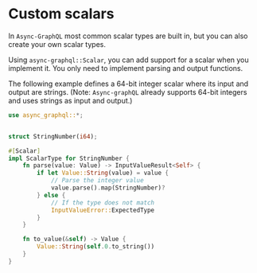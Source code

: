 # Custom scalars

In `Async-GraphQL` most common scalar types are built in, but you can also create your own scalar types.

Using `async-graphql::Scalar`, you can add support for a scalar when you implement it. You only need to implement parsing and output functions.

The following example defines a 64-bit integer scalar where its input and output are strings. (Note: `Async-graphQL` already supports 64-bit integers and uses strings as input and output.)

```rust
use async_graphql::*;


struct StringNumber(i64);

#[Scalar]
impl ScalarType for StringNumber {
    fn parse(value: Value) -> InputValueResult<Self> {
        if let Value::String(value) = value {
            // Parse the integer value
            value.parse().map(StringNumber)?
        } else {
            // If the type does not match
            InputValueError::ExpectedType
        }
    }

    fn to_value(&self) -> Value {
        Value::String(self.0.to_string())
    }
}

```
